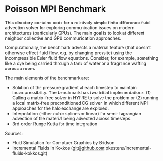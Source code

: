 # Poisson MPI Benchmark
This directory contains code for a relatively simple finite difference 
fluid advection solver for exploring communication issues on modern architectures
(particularly GPUs). The main goal is to look at different neighbor collective
and GPU communication approaches.

Computationally, the benchmark advects a material feature (that doesn't otherwise effect
fluid flow, e.g. by changing pressite) using the incompressible Euler fluid flow equations. 
Consider, for example, something like a dye being carried through a tank of water or a 
fragrance wafting across a room. 

The main elements of the benchmark are:
  * Solution of the pressure gradient at each timestep to maintain 
    incompressibility. The benchmark has two initial implementations:
    (1) Calling a matrix-free solver in HYPRE to solve the problem or (2)
    running a local matrix-free preconditioned CG solver, in which different
    MPI approaches for the halo exchange are explored.
  * Interpolation (either cubic splines or linear) for semi-Lagrangian 
    advection of the material being advected across timesteps.
  * 3rd-order Runge Kutta for time integration

Sources:
  - Fluid Simulation for Comptuer Graphics by Bridson
  - Incremental Fluids in Kokkos (git@github.com:pkestene/incremental-fluids-kokkos.git)
